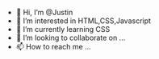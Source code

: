 - 👋 Hi, I’m @Justin
- 👀 I’m interested in HTML,CSS,Javascript
- 🌱 I’m currently learning CSS
- 💞️ I’m looking to collaborate on ...
- 📫 How to reach me ...

<!---
Jonggoooh/Jonggoooh is a ✨ special ✨ repository because its `README.md` (this file) appears on your GitHub profile.
You can click the Preview link to take a look at your changes.
--->
